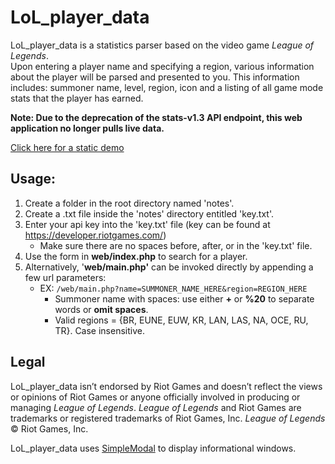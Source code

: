 LoL_player_data
===============

LoL_player_data is a statistics parser based on the video game *League of Legends*.  
Upon entering a player name and specifying a region, various information about the player will be parsed and presented to you.  This information includes: summoner name, level, region, icon and a listing of all game mode stats that the player has earned.

**Note: Due to the deprecation of the stats-v1.3 API endpoint, this web application no longer pulls live data.**

[Click here for a static demo](http://chrismeyers.info/projects/LoL_player_data/web/static.html)

## Usage:

1. Create a folder in the root directory named 'notes'.
2. Create a .txt file inside the 'notes' directory entitled 'key.txt'.
3. Enter your api key into the 'key.txt' file (key can be found at https://developer.riotgames.com/)
   * Make sure there are no spaces before, after, or in the 'key.txt' file.
5. Use the form in **web/index.php** to search for a player.
4. Alternatively, '**web/main.php'** can be invoked directly by appending a few url parameters:
   * EX: `/web/main.php?name=SUMMONER_NAME_HERE&region=REGION_HERE`
     * Summoner name with spaces: use either **+** or **%20** to separate words or **omit spaces**.
     * Valid regions = {BR, EUNE, EUW, KR, LAN, LAS, NA, OCE, RU, TR}.  Case insensitive.


## Legal

LoL_player_data isn’t endorsed by Riot Games and doesn’t reflect the views or opinions of Riot Games or anyone officially involved in producing or managing *League of Legends*. *League of Legends* and Riot Games are trademarks or registered trademarks of Riot Games, Inc. *League of Legends* © Riot Games, Inc.

LoL_player_data uses [SimpleModal](https://github.com/ericmmartin/simplemodal) to display informational windows.
